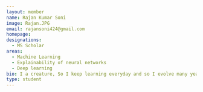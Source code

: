 ```yaml
---
layout: member
name: Rajan Kumar Soni
image: Rajan.JPG
email: rajansoni424@gmail.com
homepage: 
designations:
  - MS Scholar
areas:
  - Machine Learning
  - Explainability of neural networks
  - Deep learning  
bio: I a creature, So I keep learning everyday and so I evolve many years ago some one found machine can also learn. I was very curious about that but now got chance to make the machine learn. I am Rajan soni pursuing MS under the guidence of Prof. B. Ravindran. I love dancing. poetry and painting.
type: student
---
```

